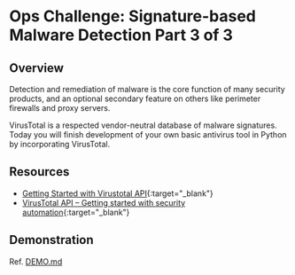 # Ops Challenge: Signature-based Malware Detection Part 3 of 3

## Overview

Detection and remediation of malware is the core function of many security products, and an optional secondary feature on others like perimeter firewalls and proxy servers.

VirusTotal is a respected vendor-neutral database of malware signatures. Today you will finish development of your own basic antivirus tool in Python by incorporating VirusTotal.

## Resources

- [Getting Started with Virustotal API](https://developers.virustotal.com/reference#file-scan){:target="_blank"}
- [VirusTotal API – Getting started with security automation](https://www.tines.io/blog/virustotal-api-security-automation){:target="_blank"}

## Demonstration

Ref. [DEMO.md](DEMO.md)
